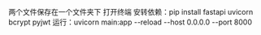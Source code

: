 两个文件保存在一个文件夹下
打开终端  安转依赖：pip install fastapi uvicorn bcrypt pyjwt
运行：uvicorn main:app --reload --host 0.0.0.0 --port 8000
